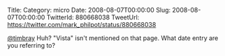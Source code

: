 Title: 
Category: micro
Date: 2008-08-07T00:00:00
Slug: 2008-08-07T00:00:00
TwitterId: 880668038
TweetUrl: https://twitter.com/mark_philpot/status/880668038

[@timbray](https://twitter.com/timbray) Huh?  "Vista" isn't mentioned on that page.  What date entry are you referring to?